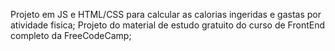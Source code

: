 Projeto em JS e HTML/CSS para calcular as calorias ingeridas e gastas por atividade fisica;
Projeto do material de estudo gratuito do curso de FrontEnd completo da FreeCodeCamp;
